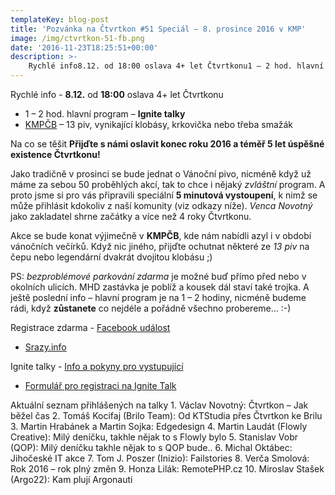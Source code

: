 ```yaml
---
templateKey: blog-post
title: 'Pozvánka na Čtvrtkon #51 Speciál – 8. prosince 2016 v KMP'
image: /img/ctvrtkon-51-fb.png
date: '2016-11-23T18:25:51+00:00'
description: >-
    Rychlé info8.12. od 18:00 oslava 4+ let Čtvrtkonu1 – 2 hod. hlavní program – Ignite talkyKMPČB – 13 piv, vynikající klobásy, krkovička nebo třeba smažákNa co se těšitPřijďte s námi...
---
```

Rychlé info - **8.12.** od **18:00** oslava 4+ let Čtvrtkonu
- 1 – 2 hod. hlavní program – **Ignite talky**
- [KMPČB](https://www.facebook.com/kmpcES/) – 13 piv, vynikající klobásy, krkovička nebo třeba smažák

Na co se těšit **Přijďte s námi oslavit konec roku 2016 a téměř 5 let úspěšné existence Čtvrtkonu!**

Jako tradičně v prosinci se bude jednat o Vánoční pivo, nicméně když už máme za sebou 50 proběhlých akcí, tak to chce i nějaký _zvláštní_ program. A proto jsme si pro vás připravili speciální **5 minutová vystoupení**, k nimž se může přihlásit kdokoliv z naší komunity (viz odkazy níže). _Venca Novotný_ jako zakladatel shrne začátky a více než 4 roky Čtvrtkonu.

Akce se bude konat výjimečně v **KMPČB**, kde nám nabídli azyl i v období vánočních večírků. Když nic jiného, přijďte ochutnat některé ze _13 piv_ na čepu nebo legendární dvakrát dvojitou klobásu ;)

PS: _bezproblémové parkování zdarma_ je možné buď přímo před nebo v okolních ulicích. MHD zastávka je poblíž a kousek dál staví také trojka. A ještě poslední info – hlavní program je na 1 – 2 hodiny, nicméně budeme rádi, když **zůstanete** co nejdéle a pořádně všechno probereme… :-)

Registrace zdarma - [Facebook událost](https://www.facebook.com/events/721265604706693/)
- [Srazy.info](http://srazy.info/ctvrtkon/6964)

Ignite talky - [Info a pokyny pro vystupující](https://drive.google.com/open?id=1fSAJ_zxx0m2s6OHWCukqiUxEwAh6qS-H_7OK9putZHY)
- [Formulář pro registraci na Ignite Talk](https://docs.google.com/forms/d/e/1FAIpQLSferRhkmKy9q_JQGvUgYvjg65WmopvZ5Uab8mrql0P7OtoJTg/viewform)

Aktuální seznam přihlášených na talky 1. Václav Novotný: Čtvrtkon – Jak běžel čas
2. Tomáš Kocifaj (Brilo Team): Od KTStudia přes Čtvrtkon ke Brilu
3. Martin Hrabánek a Martin Sojka: Edgedesign
4. Martin Laudát (Flowly Creative): Milý deníčku, takhle nějak to s Flowly bylo
5. Stanislav Vobr (QOP): Milý deníčku takhle nějak to s QOP bude..
6. Michal Oktábec: Jihočeské IT akce
7. Tom J. Poszer (Inizio): Failstories
8. Verča Smolová: Rok 2016 – rok plný změn
9. Honza Lilák: RemotePHP.cz
10. Miroslav Stašek (Argo22): Kam plují Argonauti